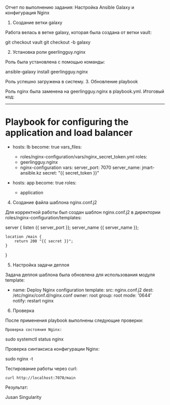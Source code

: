Отчет по выполнению задания: Настройка Ansible Galaxy и конфигурация Nginx
1. Создание ветки galaxy

Работа велась в ветке galaxy, которая была создана от ветки vault:

git checkout vault
git checkout -b galaxy

2. Установка роли geerlingguy.nginx

Роль была установлена с помощью команды:

ansible-galaxy install geerlingguy.nginx

Роль успешно загружена в систему.
3. Обновление playbook

Роль nginx была заменена на geerlingguy.nginx в playbook.yml. Итоговый код:

---
# Playbook for configuring the application and load balancer

- hosts: lb
  become: true
  vars_files:
    - roles/nginx-configuration/vars/nginx_secret_token.yml
  roles:
    - geerlingguy.nginx
    - nginx-configuration
  vars:
    server_port: 7070
    server_name: jmart-ansible.kz
    secret: "{{ secret_token }}"

- hosts: app
  become: true
  roles:
    - application

4. Создание файла шаблона nginx.conf.j2

Для корректной работы был создан шаблон nginx.conf.j2 в директории roles/nginx-configuration/templates:

server {
    listen {{ server_port }};
    server_name {{ server_name }};

    location /main {
        return 200 "{{ secret }}";
    }
}

5. Настройка задачи деплоя

Задача деплоя шаблона была обновлена для использования модуля template:

- name: Deploy Nginx configuration
  template:
    src: nginx.conf.j2
    dest: /etc/nginx/conf.d/nginx.conf
    owner: root
    group: root
    mode: '0644'
  notify: restart nginx

6. Проверка

После применения playbook выполнены следующие проверки:

    Проверка состояния Nginx:

sudo systemctl status nginx

Проверка синтаксиса конфигурации Nginx:

sudo nginx -t

Тестирование работы через curl:

    curl http://localhost:7070/main

Результат:

Jusan Singularity